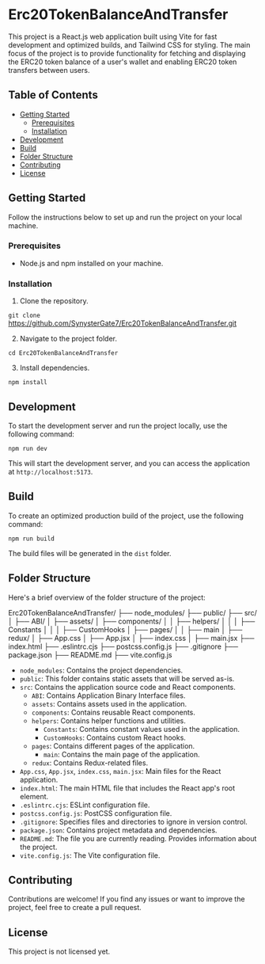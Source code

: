 # Erc20TokenBalanceAndTransfer

This project is a React.js web application built using Vite for fast development and optimized builds, and Tailwind CSS for styling. The main focus of the project is to provide functionality for fetching and displaying the ERC20 token balance of a user's wallet and enabling ERC20 token transfers between users.

## Table of Contents

- [Getting Started](#getting-started)
  - [Prerequisites](#prerequisites)
  - [Installation](#installation)
- [Development](#development)
- [Build](#build)
- [Folder Structure](#folder-structure)
- [Contributing](#contributing)
- [License](#license)

## Getting Started

Follow the instructions below to set up and run the project on your local machine.

### Prerequisites

- Node.js and npm installed on your machine.

### Installation

1. Clone the repository.

`git clone` https://github.com/SynysterGate7/Erc20TokenBalanceAndTransfer.git

2. Navigate to the project folder.

`cd Erc20TokenBalanceAndTransfer`

3. Install dependencies.

`npm install`

## Development

To start the development server and run the project locally, use the following command:

`npm run dev`

This will start the development server, and you can access the application at `http://localhost:5173`.

## Build

To create an optimized production build of the project, use the following command:

`npm run build`

The build files will be generated in the `dist` folder.

## Folder Structure

Here's a brief overview of the folder structure of the project:

Erc20TokenBalanceAndTransfer/
├── node_modules/
├── public/
├── src/
│   ├── ABI/
│   ├── assets/
│   ├── components/
│   │   ├── helpers/
│   │   │   ├── Constants
│   │   │   ├── CustomHooks
│   ├── pages/
│   │   ├── main
│   ├── redux/
│   ├── App.css
│   ├── App.jsx
│   ├── index.css
│   ├── main.jsx
├── index.html
├── .eslintrc.cjs
├── postcss.config.js
├── .gitignore
├── package.json
├── README.md
├── vite.config.js

- `node_modules`: Contains the project dependencies.
- `public`: This folder contains static assets that will be served as-is.
- `src`: Contains the application source code and React components.
  - `ABI`: Contains Application Binary Interface files.
  - `assets`: Contains assets used in the application.
  - `components`: Contains reusable React components.
  - `helpers`: Contains helper functions and utilities.
    - `Constants`: Contains constant values used in the application.
    - `CustomHooks`: Contains custom React hooks.
  - `pages`: Contains different pages of the application.
    - `main`: Contains the main page of the application.
  - `redux`: Contains Redux-related files.
- `App.css`, `App.jsx`, `index.css`, `main.jsx`: Main files for the React application.
- `index.html`: The main HTML file that includes the React app's root element.
- `.eslintrc.cjs`: ESLint configuration file.
- `postcss.config.js`: PostCSS configuration file.
- `.gitignore`: Specifies files and directories to ignore in version control.
- `package.json`: Contains project metadata and dependencies.
- `README.md`: The file you are currently reading. Provides information about the project.
- `vite.config.js`: The Vite configuration file.

## Contributing

Contributions are welcome! If you find any issues or want to improve the project, feel free to create a pull request.

## License

This project is not licensed yet.
